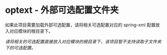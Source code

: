 # optext - 外部可选配置文件夹

如果此项目需要加载外部可选配置，请将相关可选配置对应的 spring-xml 配置放入对应模块的根目录下。

*请将相关的可选配置直接放入对应模块的根目录下，该项目暂不支持读取子文件夹下的可选配置。*
